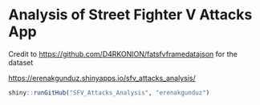# Analysis of Street Fighter V Attacks App

Credit to https://github.com/D4RKONION/fatsfvframedatajson for the dataset

https://erenakgunduz.shinyapps.io/sfv_attacks_analysis/

```r
shiny::runGitHub("SFV_Attacks_Analysis", "erenakgunduz")
```
